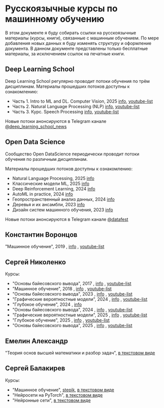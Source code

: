 # Русскоязычные курсы по машинному обучению

В этом документе я буду собирать ссылки на русскоязычные материалы (курсы, книги), связанные с машинным обучением. По мере добавления новых данных я буду изменять структуру и оформление документа. В данном документе представлены только бесплатные материалы, за исключением ссылок на печатные книги.

## Deep Learning School

Deep Learning School регулярно проводит потоки обучения по трём дисциплинам. Материалы прошедших потоков доступны к ознакомлению:

- Часть 1. Intro to ML and DL. Computer Vision, 2025 [info](https://stepik.org/course/230362/promo), [youtube-list](https://www.youtube.com/playlist?list=PL0Ks75aof3TiHbkJ95vxNlQefujrj1N2w)
- Часть 2. Natural Language Processing (NLP) [info](https://stepik.org/course/230363/promo), [youtube-list](https://www.youtube.com/watch?v=EOgwODW67PE&list=PL0Ks75aof3ThuLLtLIVl_KPUDDQlTDyJI)
- Часть 3. Курс. Speech Processing [info](https://stepik.org/course/251868/info), [youtube-list](https://www.youtube.com/playlist?list=PL0Ks75aof3TgnQ_q1AmIClOeX6c-F_Kw0)

Новые потоки анонсируются в Telegram канале [@deep_learning_school_news](https://t.me/deep_learning_school_news)

## Open Data Science

Сообщество Open DataScience периодически проводит потоки обучения по различным дисциплинам.

Материалы прошедших потоков доступны к ознакомлению:

- Natural Language Processing, 2025 [info](https://ods.ai/tracks/nlp-course-autumn-2025)
- Классические модели ML, 2025 [info](https://ods.ai/tracks/classic-models-autumn25)
- Deep Reinforcement Learning, 2024 [info](https://ods.ai/tracks/drlcourse24)
- AutoML in practice, 2024 [info](https://ods.ai/tracks/automlinpractice24)
- Геопространственный анализ данных, 2024 [info](https://ods.ai/tracks/geoanalytics-course-spring24)
- Деревья и их ансамбли, 2023 [info](https://ods.ai/tracks/trees-autumn23)
- Дизайн систем машинного обучения, 2023 [info](https://ods.ai/tracks/ml-system-design-23)

Новые потоки анонсируются в Telegram канале [@datafest](https://t.me/datafest)

## Константин Воронцов

"Машинное обучение", 2019
, [info](https://ya-r.ru/2020/05/07/vorontsov-kurs-mashinnoe-obuchenie-2019-shkola-analiza-dannyh/)
, [youtube-list](https://www.youtube.com/watch?v=SZkrxWhI5qM&list=PLJOzdkh8T5krxc4HsHbB8g8f0hu7973fK)

## Сергей Николенко

Курсы: 
- "Основы байесовского вывода", 2017
  , [info](https://www.lektorium.tv/lecture/30977)
  , [youtube-list](https://www.youtube.com/playlist?list=PL-_cKNuVAYAU0vPERG07V2B_fykSxiL7z)
- "Машинное обучение", 2018
  , [info](https://www.lektorium.tv/node/32187)
  , [youtube-list](https://www.youtube.com/playlist?list=PL-_cKNuVAYAWXoVzVEDCT-usTEBHUf4AF)
- "Основы байесовского вывода", 2023
  , [info](https://www.sergeynikolenko.ru/en/courses/mlspsu2023-1)
  , [youtube-list](https://www.youtube.com/playlist?list=PLwdBkWbW0oHEg_KSXzUo6tGcrloire0lY)
- "Графические вероятностные модели", 2024
  , [info](https://www.sergeynikolenko.ru/en/courses/mlspsu2023-2)
  , [youtube-list](https://www.youtube.com/playlist?list=PLwdBkWbW0oHHQxuDucbsPJ1CrTaM9ZeCZ)
- "Глубокое обучение", 2024
  , [info](https://www.sergeynikolenko.ru/en/courses/mlspsu2023-3)
- "Основы байесовского вывода", 2024
  , [info](https://www.sergeynikolenko.ru/en/courses/mlspsu2024)
  , [youtube-list](https://www.youtube.com/playlist?list=PLwdBkWbW0oHEIHjSp0DQ79-scZRH1-QNj)
- "Графические вероятностные модели", 2025
  , [info](https://www.sergeynikolenko.ru/en/courses/mlspsu2024-2)
  , [youtube-list](https://www.youtube.com/playlist?list=PLwdBkWbW0oHHqjirDmIlLb_ynmLXzcXYj)
- "Глубокое обучение", 2025
  , [info](https://www.sergeynikolenko.ru/en/courses/mlspsu2024-3)
  , [youtube-list](https://www.youtube.com/playlist?list=PLwdBkWbW0oHF36Mn6e9V2lxY-y_KW6k_P)
- "Основы байесовского вывода", 2025
  , [info](https://www.sergeynikolenko.ru/en/courses/spsu2025-bayes)
 , [youtube-list](https://www.youtube.com/playlist?list=PLwdBkWbW0oHGC6XN2t-1ae-seU166k74U)

## Емелин Александр

"Теория основ высшей математики и разбор задач", [в текстовом виде](https://mathprofi.ru/lekcii_po_vysshei_matematike.html)

## Сергей Балакирев

Курсы:
- "Машинное обучение", [stepik](https://stepik.org/course/209247/info), [в текстовом виде](https://proproprogs.ru/ml)
- "Нейросети на PyTorch", [в текстовом виде](https://proproprogs.ru/nn_pytorch)
- "Нейронные сети", [в текстовом виде](https://proproprogs.ru/neural_network)
